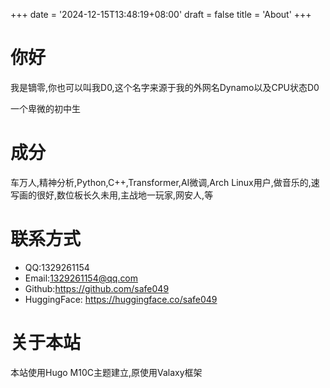 +++
date = '2024-12-15T13:48:19+08:00'
draft = false
title = 'About'
+++
# 你好
我是镝零,你也可以叫我D0,这个名字来源于我的外网名Dynamo以及CPU状态D0

一个卑微的初中生

# 成分

车万人,精神分析,Python,C++,Transformer,AI微调,Arch Linux用户,做音乐的,速写画的很好,数位板长久未用,主战地一玩家,网安人,等

# 联系方式
- QQ:1329261154
- Email:1329261154@qq.com
- Github:https://github.com/safe049
- HuggingFace: https://huggingface.co/safe049

# 关于本站
本站使用Hugo M10C主题建立,原使用Valaxy框架